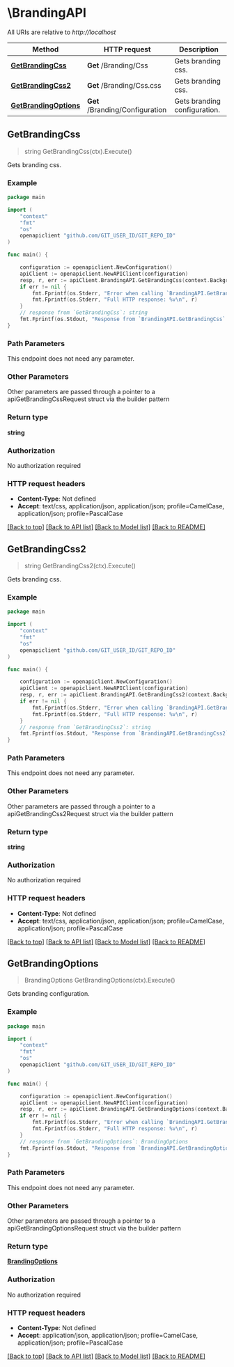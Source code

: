 # \BrandingAPI

All URIs are relative to *http://localhost*

Method | HTTP request | Description
------------- | ------------- | -------------
[**GetBrandingCss**](BrandingAPI.md#GetBrandingCss) | **Get** /Branding/Css | Gets branding css.
[**GetBrandingCss2**](BrandingAPI.md#GetBrandingCss2) | **Get** /Branding/Css.css | Gets branding css.
[**GetBrandingOptions**](BrandingAPI.md#GetBrandingOptions) | **Get** /Branding/Configuration | Gets branding configuration.



## GetBrandingCss

> string GetBrandingCss(ctx).Execute()

Gets branding css.

### Example

```go
package main

import (
	"context"
	"fmt"
	"os"
	openapiclient "github.com/GIT_USER_ID/GIT_REPO_ID"
)

func main() {

	configuration := openapiclient.NewConfiguration()
	apiClient := openapiclient.NewAPIClient(configuration)
	resp, r, err := apiClient.BrandingAPI.GetBrandingCss(context.Background()).Execute()
	if err != nil {
		fmt.Fprintf(os.Stderr, "Error when calling `BrandingAPI.GetBrandingCss``: %v\n", err)
		fmt.Fprintf(os.Stderr, "Full HTTP response: %v\n", r)
	}
	// response from `GetBrandingCss`: string
	fmt.Fprintf(os.Stdout, "Response from `BrandingAPI.GetBrandingCss`: %v\n", resp)
}
```

### Path Parameters

This endpoint does not need any parameter.

### Other Parameters

Other parameters are passed through a pointer to a apiGetBrandingCssRequest struct via the builder pattern


### Return type

**string**

### Authorization

No authorization required

### HTTP request headers

- **Content-Type**: Not defined
- **Accept**: text/css, application/json, application/json; profile=CamelCase, application/json; profile=PascalCase

[[Back to top]](#) [[Back to API list]](../README.md#documentation-for-api-endpoints)
[[Back to Model list]](../README.md#documentation-for-models)
[[Back to README]](../README.md)


## GetBrandingCss2

> string GetBrandingCss2(ctx).Execute()

Gets branding css.

### Example

```go
package main

import (
	"context"
	"fmt"
	"os"
	openapiclient "github.com/GIT_USER_ID/GIT_REPO_ID"
)

func main() {

	configuration := openapiclient.NewConfiguration()
	apiClient := openapiclient.NewAPIClient(configuration)
	resp, r, err := apiClient.BrandingAPI.GetBrandingCss2(context.Background()).Execute()
	if err != nil {
		fmt.Fprintf(os.Stderr, "Error when calling `BrandingAPI.GetBrandingCss2``: %v\n", err)
		fmt.Fprintf(os.Stderr, "Full HTTP response: %v\n", r)
	}
	// response from `GetBrandingCss2`: string
	fmt.Fprintf(os.Stdout, "Response from `BrandingAPI.GetBrandingCss2`: %v\n", resp)
}
```

### Path Parameters

This endpoint does not need any parameter.

### Other Parameters

Other parameters are passed through a pointer to a apiGetBrandingCss2Request struct via the builder pattern


### Return type

**string**

### Authorization

No authorization required

### HTTP request headers

- **Content-Type**: Not defined
- **Accept**: text/css, application/json, application/json; profile=CamelCase, application/json; profile=PascalCase

[[Back to top]](#) [[Back to API list]](../README.md#documentation-for-api-endpoints)
[[Back to Model list]](../README.md#documentation-for-models)
[[Back to README]](../README.md)


## GetBrandingOptions

> BrandingOptions GetBrandingOptions(ctx).Execute()

Gets branding configuration.

### Example

```go
package main

import (
	"context"
	"fmt"
	"os"
	openapiclient "github.com/GIT_USER_ID/GIT_REPO_ID"
)

func main() {

	configuration := openapiclient.NewConfiguration()
	apiClient := openapiclient.NewAPIClient(configuration)
	resp, r, err := apiClient.BrandingAPI.GetBrandingOptions(context.Background()).Execute()
	if err != nil {
		fmt.Fprintf(os.Stderr, "Error when calling `BrandingAPI.GetBrandingOptions``: %v\n", err)
		fmt.Fprintf(os.Stderr, "Full HTTP response: %v\n", r)
	}
	// response from `GetBrandingOptions`: BrandingOptions
	fmt.Fprintf(os.Stdout, "Response from `BrandingAPI.GetBrandingOptions`: %v\n", resp)
}
```

### Path Parameters

This endpoint does not need any parameter.

### Other Parameters

Other parameters are passed through a pointer to a apiGetBrandingOptionsRequest struct via the builder pattern


### Return type

[**BrandingOptions**](BrandingOptions.md)

### Authorization

No authorization required

### HTTP request headers

- **Content-Type**: Not defined
- **Accept**: application/json, application/json; profile=CamelCase, application/json; profile=PascalCase

[[Back to top]](#) [[Back to API list]](../README.md#documentation-for-api-endpoints)
[[Back to Model list]](../README.md#documentation-for-models)
[[Back to README]](../README.md)

